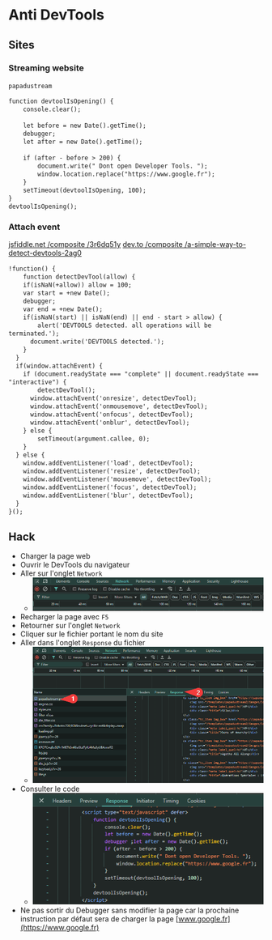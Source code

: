 # Anti DevTools
## Sites
### Streaming website
`papadustream`

```
function devtoolIsOpening() {
    console.clear();

    let before = new Date().getTime();
    debugger;
    let after = new Date().getTime();

    if (after - before > 200) {
        document.write(" Dont open Developer Tools. ");
        window.location.replace("https://www.google.fr");
    }
    setTimeout(devtoolIsOpening, 100);
}
devtoolIsOpening();
```

### Attach event
[jsfiddle.net /composite /3r6dq51y](https://jsfiddle.net/composite/3r6dq51y/)
[dev.to /composite /a-simple-way-to-detect-devtools-2ag0](https://dev.to/composite/a-simple-way-to-detect-devtools-2ag0)

```
!function() {
	function detectDevTool(allow) {
  	if(isNaN(+allow)) allow = 100;
    var start = +new Date();
    debugger;
    var end = +new Date();
    if(isNaN(start) || isNaN(end) || end - start > allow) {
    	alert('DEVTOOLS detected. all operations will be terminated.');
      document.write('DEVTOOLS detected.');
    }
  }
  if(window.attachEvent) {
  	if (document.readyState === "complete" || document.readyState === "interactive") {
    	detectDevTool();
      window.attachEvent('onresize', detectDevTool);
      window.attachEvent('onmousemove', detectDevTool);
      window.attachEvent('onfocus', detectDevTool);
      window.attachEvent('onblur', detectDevTool);
    } else {
    	setTimeout(argument.callee, 0);
    }
  } else {
  	window.addEventListener('load', detectDevTool);
    window.addEventListener('resize', detectDevTool);
    window.addEventListener('mousemove', detectDevTool);
    window.addEventListener('focus', detectDevTool);
    window.addEventListener('blur', detectDevTool);
  }
}();
```

## Hack
- Charger la page web
- Ouvrir le DevTools du navigateur
- Aller sur l'onglet `Network`
  - ![alt text](https://github.com/Altherneum/.github/blob/main/note/assets/images/devToolsNetwork.png?raw=true)
- Recharger la page avec `F5`
- Retourner sur l'onglet `Network`
- Cliquer sur le fichier portant le nom du site
- Aller dans l'onglet `Response` du fichier
  - ![alt text](https://github.com/Altherneum/.github/blob/main/note/assets/images/devToolsNetworkSeePage.png?raw=true)
- Consulter le code
  - ![alt text](https://github.com/Altherneum/.github/blob/main/note/assets/images/DevToolsNetworkSeeCode.png?raw=true)
- Ne pas sortir du Debugger sans modifier la page car la prochaine instruction par défaut sera de charger la page [www.google.fr](https://www.google.fr)